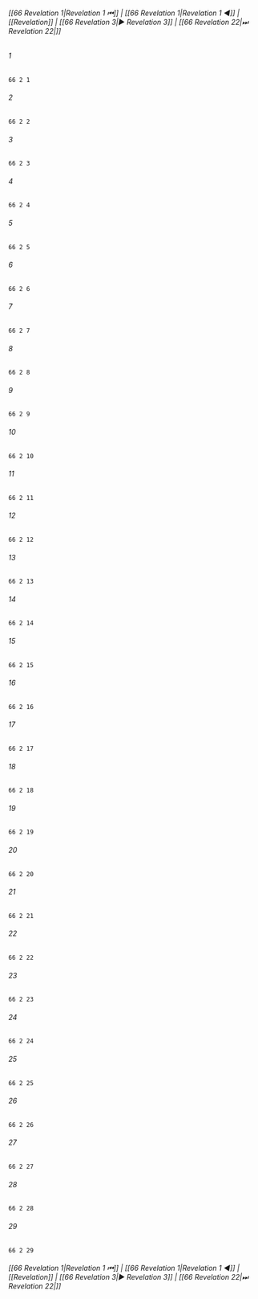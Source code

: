 
###### [[66 Revelation 1|Revelation 1 ⏮]] | [[66 Revelation 1|Revelation 1 ◀]] | [[Revelation]] | [[66 Revelation 3|▶ Revelation 3]] | [[66 Revelation 22|⏭ Revelation 22|]]

###### 1
``` verse
66 2 1 
```
###### 2
``` verse
66 2 2 
```
###### 3
``` verse
66 2 3 
```
###### 4
``` verse
66 2 4 
```
###### 5
``` verse
66 2 5 
```
###### 6
``` verse
66 2 6 
```
###### 7
``` verse
66 2 7 
```
###### 8
``` verse
66 2 8 
```
###### 9
``` verse
66 2 9 
```
###### 10
``` verse
66 2 10 
```
###### 11
``` verse
66 2 11 
```
###### 12
``` verse
66 2 12 
```
###### 13
``` verse
66 2 13 
```
###### 14
``` verse
66 2 14 
```
###### 15
``` verse
66 2 15 
```
###### 16
``` verse
66 2 16 
```
###### 17
``` verse
66 2 17 
```
###### 18
``` verse
66 2 18 
```
###### 19
``` verse
66 2 19 
```
###### 20
``` verse
66 2 20 
```
###### 21
``` verse
66 2 21 
```
###### 22
``` verse
66 2 22 
```
###### 23
``` verse
66 2 23 
```
###### 24
``` verse
66 2 24 
```
###### 25
``` verse
66 2 25 
```
###### 26
``` verse
66 2 26 
```
###### 27
``` verse
66 2 27 
```
###### 28
``` verse
66 2 28 
```
###### 29
``` verse
66 2 29 
```

###### [[66 Revelation 1|Revelation 1 ⏮]] | [[66 Revelation 1|Revelation 1 ◀]] | [[Revelation]] | [[66 Revelation 3|▶ Revelation 3]] | [[66 Revelation 22|⏭ Revelation 22|]]


